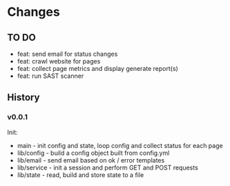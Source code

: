 # Changes

## TO DO

* feat: send email for status changes
* feat: crawl website for pages
* feat: collect page metrics and display generate report(s)
* feat: run SAST scanner

## History

### v0.0.1

Init:

* main - init config and state, loop config and collect status for each page
* lib/config - build a config object built from config.yml
* lib/email - send email based on ok / error templates
* lib/service - init a session and perform GET and POST requests
* lib/state - read, build and store state to a file
